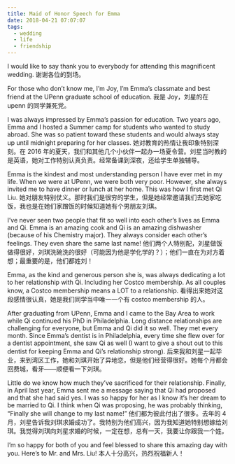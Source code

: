 ```yaml
---
title: Maid of Honor Speech for Emma
date: 2018-04-21 07:07:07
tags:
  - wedding
  - life
  - friendship
---
```


I would like to say thank you to everybody for attending this magnificent wedding.
谢谢各位的到场。

For those who don’t know me, I’m Joy, I’m Emma’s classmate and best friend at the UPenn graduate school of education.
我是 Joy，刘星的在 upenn 的同学兼死党。

I was always impressed by Emma’s passion for education. Two years ago, Emma and I hosted a Summer camp for students who wanted to study abroad. She was so patient toward these students and would always stay up until midnight preparing for her classes.
她对教育的热情让我印象特别深刻。在 2016 年的夏天，我们和其他几个小伙伴一起办一场夏令营。刘星当时教的是英语，她对工作特别认真负责。经常备课到深夜，还给学生单独辅导。

Emma is the kindest and most understanding person I have ever met in my life. When we were at UPenn, we were both very poor. However, she always invited me to have dinner or lunch at her home. This was how I first met Qi Liu.
她对朋友特别仗义。那时我们是很穷的学生，但是她经常邀请我们去她家吃饭，我也是在她们家蹭饭的时候知道她有个男朋友刘琪。

I’ve never seen two people that fit so well into each other’s lives as Emma and Qi. Emma is an amazing cook and Qi is an amazing dishwasher (because of his Chemistry major). They always consider each other’s feelings. They even share the same last name!
他们两个人特别配，刘星做饭做得很好，刘琪洗碗洗的很好（可能因为他是学化学的？）；他们一直在为对方着想；最重要的是，他们都姓刘！

Emma, as the kind and generous person she is, was always dedicating a lot to her relationship with Qi. Including her Costco membership. As all couples know, a Costco membership means a LOT to a relationship.
看得出来她对这段感情很认真，她是我们同学当中唯一一个有 costco membership 的人。

After graduating from UPenn, Emma and I came to the Bay Area to work while Qi continued his PhD in Philadelphia. Long distance relationships are challenging for everyone, but Emma and Qi did it so well. They met every month. Since Emma’s dentist is in Philadelphia, every time she flew over for a dentist appointment, she saw Qi as well (I want to give a shout out to this dentist for keeping Emma and Qi’s relationship strong).
后来我和刘星一起毕业，来到湾区工作，她和刘琪开始了异地恋，但是他们经营得很好。她每个月都会回费城，看牙——顺便看一下刘琪。

Little do we know how much they’ve sacrificed for their relationship. Finally, in April last year, Emma sent me a message saying that Qi had proposed and that she had said yes. I was so happy for her as I know it’s her dream to be married to Qi. I think when Qi was proposing, he was probably thinking, “Finally she will change to my last name!”
他们都为彼此付出了很多。去年的 4 月，刘星告诉我刘琪求婚成功了。我特别为他们高兴，因为我知道她特别想嫁给刘琪。我觉得刘琪向刘星求婚的时候，一定在想，总有一天，我要让你跟我一个姓。

I’m so happy for both of you and feel blessed to share this amazing day with you. Here’s to Mr. and Mrs. Liu!
本人十分高兴，热烈祝福新人！
